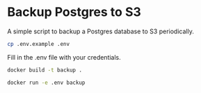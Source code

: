 # Backup Postgres to S3
A simple script to backup a Postgres database to S3 periodically.

```bash
cp .env.example .env
```
Fill in the .env file with your credentials.

```bash
docker build -t backup .
```

```bash
docker run -e .env backup
```